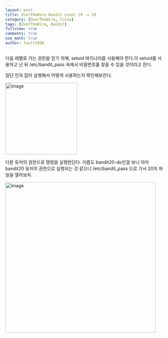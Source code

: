 ```yaml
---
layout: post
title: OverTheWire Bandit Level 19 -> 20
category: [OverTheWire, linux]
tags: [OverTheWire, Bandit]
fullview: true
comments: true
use_math: true
author: fault2000
---
```


다음 레벨로 가는 권한을 얻기 위해, setuid 바이너리를 사용해야 한다.이 setuid를 사용하고 난 뒤 /etc/bandit_pass 속에서 비밀번호를 찾을 수 있을 것이라고 한다.  

일단 인자 없이 실행해서 어떻게 사용하는지 확인해보란다.  

<img width="226" alt="image" src="https://user-images.githubusercontent.com/73513005/190912469-494b9d42-00bc-4cb0-9bfe-9ac47cd310f4.png">

다른 유저의 권한으로 명령을 실행한단다. 이름도 bandit20-do인걸 보니 아마 bandit20 유저의 권한으로 실행되는 것 같으니 /etc/bandit_pass 으로 가서 20의 파일을 열어보자.  

<img width="474" alt="image" src="https://user-images.githubusercontent.com/73513005/190913257-0cc719ac-493f-402c-a5f2-d114e9332812.png">